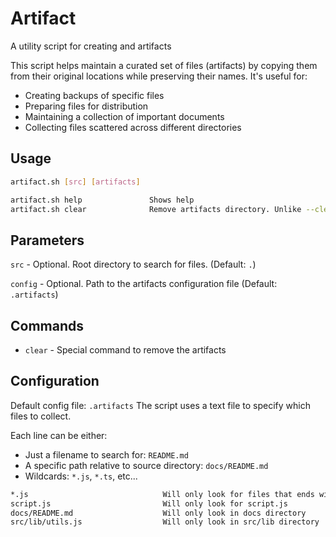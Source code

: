 # Artifact

A utility script for creating and artifacts

This script helps maintain a curated set of files (artifacts) by copying them
from their original locations while preserving their names. It's useful for:

- Creating backups of specific files
- Preparing files for distribution
- Maintaining a collection of important documents
- Collecting files scattered across different directories

## Usage

```sh
artifact.sh [src] [artifacts]

artifact.sh help               Shows help
artifact.sh clear              Remove artifacts directory. Unlike --clear, it only clear artifacts.
```

## Parameters

   `src`          - Optional. Root directory to search for files. (Default: `.`)

   `config`     - Optional. Path to the artifacts configuration file (Default: `.artifacts`)

## Commands

- `clear`     - Special command to remove the artifacts

## Configuration

Default config file: `.artifacts`
The script uses a text file to specify which files to collect.

Each line can be either:

- Just a filename to search for: `README.md`
- A specific path relative to source directory: `docs/README.md`
- Wildcards: `*.js`, `*.ts`, etc...

```sh
*.js                              Will only look for files that ends with .js
script.js                         Will only look for script.js
docs/README.md                    Will only look in docs directory
src/lib/utils.js                  Will only look in src/lib directory
```
